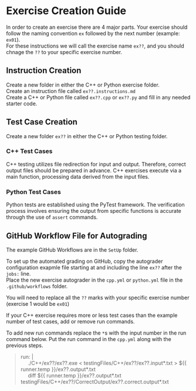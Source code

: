 # Exercise Creation Guide
In order to create an exercise there are 4 major parts. Your exercise should follow the naming convention `ex` followed by the next number (example: `ex01`).  
For these instructions we will call the exercise name `ex??`, and you should chnage the `??` to your specific exercise number.

## Instruction Creation
Create a new folder in either the C++ or Python exercise folder.   
Create an instruction file called `ex??.instructions.md`  
Create a C++ or Python file called `ex??.cpp` or `ex??.py` and fill in any needed starter code.

## Test Case Creation
Create a new folder `ex??` in either the C++ or Python testing folder.

### C++ Test Cases
C++ testing utilizes file redirection for input and output. Therefore, correct output files should be prepared in advance. C++ exercises execute via a main function, processing data derived from the input files.

### Python Test Cases
Python tests are established using the PyTest framework. The verification process involves ensuring the output from specific functions is accurate through the use of `assert` commands.

## GitHub Workflow File for Autograding
The example GitHub Workflows are in the `SetUp` folder.

To set up the automated grading on GitHub, copy the autograder configuration exapmle file starting at and including the line `ex??` after the `jobs:` line.  
Place the new exercise autograder in the `cpp.yml` or `python.yml` file in the `.github/workflows` folder.  


You will need to replace all the `??` marks with your specific exercise number (exercise 1 would be `ex01`)  


If your C++ exercise requires more or less test cases than the example number of test cases, add or remove run commands.  

To add new run commands replace the `*`s with the input number in the run command below. Put the run command in the `cpp.yml` along with the previous steps.
>run: |  
>&nbsp;&nbsp;&nbsp;&nbsp;&nbsp;./C++/ex??/ex??.exe < testingFiles/C++/ex??/ex??.input*.txt > \${{ runner.temp }}/ex??.output*.txt  
>&nbsp;&nbsp;&nbsp;&nbsp;&nbsp;diff \${{ runner.temp }}/ex??.output*.txt testingFiles/C++/ex??/CorrectOutput/ex??.correct.output*.txt